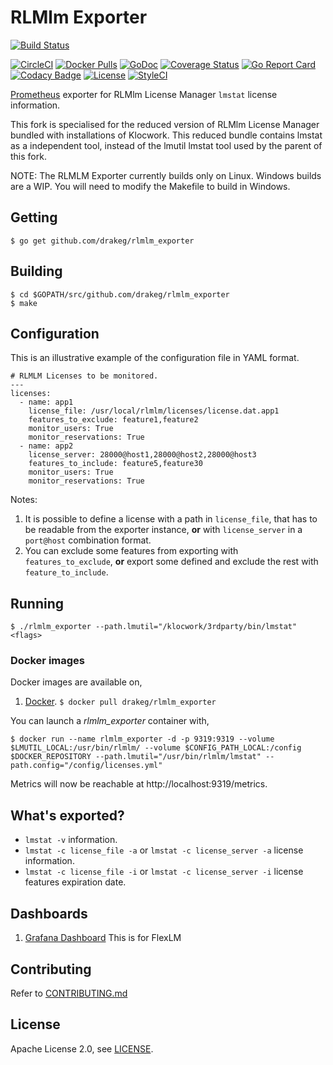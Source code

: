 # RLMlm Exporter

[![Build Status](https://travis-ci.org/drakeg/rlmlm_exporter.svg)][travis]

[![CircleCI](https://circleci.com/gh/drakeg/rlmlm_exporter.svg?style=svg)](https://circleci.com/gh/drakeg/rlmlm_exporter)
[![Docker Pulls](https://img.shields.io/docker/pulls/drakeg/rlmlm_exporter.svg?maxAge=604800)][hub]
[![GoDoc](https://godoc.org/github.com/drakeg/rlmlm_exporter?status.svg)](https://godoc.org/github.com/drakeg/rlmlm_exporter)
[![Coverage Status](https://coveralls.io/repos/github/drakeg/rlmlm_exporter/badge.svg?branch=master)](https://coveralls.io/github/drakeg/rlmlm_exporter?branch=master)
[![Go Report Card](https://goreportcard.com/badge/github.com/drakeg/rlmlm_exporter)](https://goreportcard.com/report/github.com/drakeg/rlmlm_exporter)
[![Codacy Badge](https://api.codacy.com/project/badge/Grade/00e03e600d5744d1a2cc21d98e2f8273)](https://www.codacy.com/app/mjtrangoni/rlmlm_exporterutm_source=github.com&amp;utm_medium=referral&amp;utm_content=mjtrangoni/rlmlm_exporter&amp;utm_campaign=Badge_Grade)
[![License](https://img.shields.io/badge/License-Apache%202.0-blue.svg)](https://raw.githubusercontent.com/drakeg/rlmlm_exporter/master/LICENSE)
[![StyleCI](https://github.styleci.io/repos/107779392/shield?branch=master)](https://github.styleci.io/repos/107779392)

[Prometheus](https://prometheus.io/) exporter for RLMlm License Manager
`lmstat` license information.

This fork is specialised for the reduced version of RLMlm License Manager bundled with installations of Klocwork. This reduced bundle contains lmstat as a independent tool, instead of the lmutil lmstat tool used by the parent of this fork.

NOTE: The RLMLM Exporter currently builds only on Linux. Windows builds are a WIP. You will need to modify the Makefile to build in Windows.

## Getting

```
$ go get github.com/drakeg/rlmlm_exporter
```

## Building

```
$ cd $GOPATH/src/github.com/drakeg/rlmlm_exporter
$ make
```

## Configuration

This is an illustrative example of the configuration file in YAML format.

```
# RLMLM Licenses to be monitored.
---
licenses:
  - name: app1
    license_file: /usr/local/rlmlm/licenses/license.dat.app1
    features_to_exclude: feature1,feature2
    monitor_users: True
    monitor_reservations: True
  - name: app2
    license_server: 28000@host1,28000@host2,28000@host3
    features_to_include: feature5,feature30
    monitor_users: True
    monitor_reservations: True
```

Notes:

 1. It is possible to define a license with a path in `license_file`, that has to
 be readable from the exporter instance, **or** with `license_server` in a
 `port@host` combination format.
 2. You can exclude some features from exporting with `features_to_exclude`,
 **or** export some defined and exclude the rest with `feature_to_include`.

## Running

```
$ ./rlmlm_exporter --path.lmutil="/klocwork/3rdparty/bin/lmstat" <flags>
```

### Docker images

Docker images are available on,

 1. [Docker](https://hub.docker.com/r/drakeg/rlmlm_exporter/).
    `$ docker pull drakeg/rlmlm_exporter`

You can launch a *rlmlm_exporter* container with,

```
$ docker run --name rlmlm_exporter -d -p 9319:9319 --volume $LMUTIL_LOCAL:/usr/bin/rlmlm/ --volume $CONFIG_PATH_LOCAL:/config $DOCKER_REPOSITORY --path.lmutil="/usr/bin/rlmlm/lmstat" --path.config="/config/licenses.yml"
```

Metrics will now be reachable at http://localhost:9319/metrics.

## What's exported?

 * `lmstat -v` information.
 * `lmstat -c license_file -a` or `lmstat -c license_server -a`
   license information.
 * `lmstat -c license_file -i` or `lmstat -c license_server -i`
   license features expiration date.

## Dashboards

 1. [Grafana Dashboard](https://grafana.com/dashboards/3854) This is for FlexLM 

## Contributing

Refer to [CONTRIBUTING.md](https://github.com/drakeg/rlmlm_exporter/blob/master/CONTRIBUTING.md)

## License

Apache License 2.0, see [LICENSE](https://github.com/drakeg/rlmlm_exporter/blob/master/LICENSE).

[travis]: https://travis-ci.org/mjtrangoni/rlmlm_exporter
[hub]: https://hub.docker.com/r/mjtrangoni/rlmlm_exporter/
[quay]: https://quay.io/repository/mjtrangoni/rlmlm_exporter
